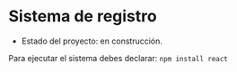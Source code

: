 <h1>Sistema de registro</h1>

- Estado del proyecto: en construcción.

Para ejecutar el sistema debes declarar:
```npm install react```
